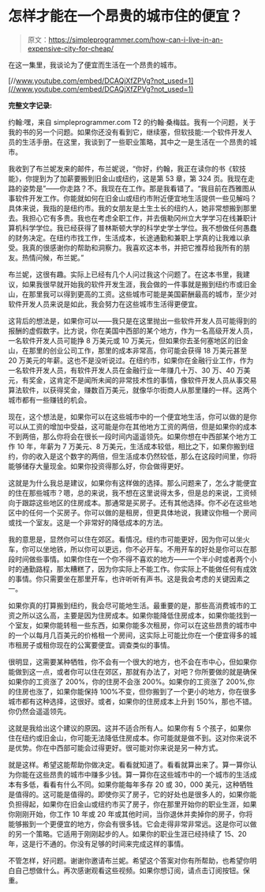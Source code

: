 # 怎样才能在一个昂贵的城市住的便宜？

> 原文：<https://simpleprogrammer.com/how-can-i-live-in-an-expensive-city-for-cheap/>

在这一集里，我谈论为了便宜而生活在一个昂贵的城市。

[//www.youtube.com/embed/DCAQjXfZPVg?not_used=1](//www.youtube.com/embed/DCAQjXfZPVg?not_used=1)

**完整文字记录:**

约翰:嘿，来自 simpleprogrammer.com T2 的约翰·桑梅兹。我有一个问题，关于我的书的另一个问题。如果你还没有看到它，继续塞，但软技能:一个软件开发人员的生活手册。在这里，我谈到了一些职业策略，其中之一是生活在一个昂贵的城市。

我收到了布兰妮发来的邮件，布兰妮说，“你好，约翰，我正在读你的书《软技能》，你提到为了加薪要搬到旧金山或纽约，这是第 53 章，第 324 页。我现在走路的姿势是”——你走路？不。我现在在工作。那是我看错了。“我目前在西雅图从事软件开发工作。你能就如何在旧金山或纽约市附近便宜地生活提供一些见解吗？具体来说，我指的是纽约市。我的女朋友是土生土长的纽约人，她非常想搬到那里去。我担心它有多贵。我也在考虑全职工作，并去俄勒冈州立大学学习在线兼职计算机科学学位。我已经获得了普林斯顿大学的科学史学士学位。我不想做任何愚蠢的财务决定。在纽约市找工作，生活成本，长途通勤和兼职上学真的让我难以承受。我真的很感谢你的帮助和洞察力。我喜欢这本书，并把它推荐给我所有的朋友。热情问候，布兰妮。”

布兰妮，这很有趣。实际上已经有几个人问过我这个问题了。在这本书里，我建议，如果我很早就开始我的软件开发生涯，我会做的一件事就是搬到纽约市或旧金山，在那里我可以得到更高的工资。这些城市可能是美国薪酬最高的城市，至少对软件开发人员来说是如此，我会努力在这些城市生活得更便宜。

这背后的想法是，如果你可以——我只是在这里抛出一些软件开发人员可能得到的报酬的虚假数字。比方说，你在美国中西部的某个地方，作为一名高级开发人员，一名软件开发人员可能挣 8 万美元或 10 万美元，但如果你去圣何塞地区的旧金山，在那里的创业公司工作，那里的成本非常高，你可能会获得 18 万美元甚至 20 万美元的年薪。这也不是没听说过。在纽约市，如果你在金融行业工作，作为一名软件开发人员，有软件开发人员在金融行业一年赚几十万、30 万、40 万美元，有奖金，这肯定不是闻所未闻的非常技术性的事情，像软件开发人员从事交易算法软件，以获得奖金，赚数百万美元，就像华尔街商人从那里赚的一样。这两个城市都有一些赚钱的机会。

现在，这个想法是，如果你可以在这些城市中的一个便宜地生活，你可以做的是你可以从工资的增加中受益，这可能是你在其他地方工资的两倍，但是如果你的成本不到两倍，那么你将会在很长一段时间内遥遥领先。如果你想在中西部某个地方工作 10 年，年薪为 7 万美元、8 万美元，生活成本较低，相比之下，如果你搬到纽约，你的收入是这个数字的两倍，但生活成本仍然较低，那么在这段时间里，你将能够储存大量现金。如果你投资得那么好，你会做得更好。

这就是为什么我总是建议，如果你有这样做的选择。那么问题来了，怎么才能便宜的住在那些城市？嗯，总的来说，我不想在这里说得太多，但是总的来说，工资倾向于跟踪这些地区的住房成本。那通常是买房子。还有其他选择。你不必在这些地区中的任何一个买房子。你可以做的是租房，但更具体地说，我建议你租一个房间或找一个室友。这是一个非常好的降低成本的方法。

我的意思是，显然你可以住在郊区。看情况。纽约市可能更好，因为你可以坐火车，你可以坐地铁，所以你可以更远，你不必开车。不用开车的好处是你可以在那段时间做些事情。如果你住在一个你不得不喜欢的地方——一个半小时或者两个小时的通勤路程，那太糟糕了，因为你实际上不能工作。你实际上不能做任何有成效的事情。你只需要坐在那里开车，也许听听有声书。这是我会考虑的关键因素之一。

如果你真的打算搬到纽约，我会尽可能地生活。最重要的是，那些高消费城市的工资之所以这么高，主要是因为住房成本。如果你能降低住房成本，如果你能找到一个室友，如果你能转租一些东西，如果你能多次租房，你可以在这些昂贵的城市中的一个以每月几百美元的价格租一个房间，这实际上可能比你在一个便宜得多的城市租房子或租你现在的公寓要便宜。调查类似的事情。

很明显，这需要某种牺牲，你不会有一个很大的地方，也不会在市中心，但如果你能做到这一点，或者你可以住在郊区，那就有办法了，对吧？你所要做的就是确保如果你的工资涨了 200%，你的住房不会涨 200%。如果你的工资涨了 200%,你的住房也涨了，如果你能保持 100%不变，但你搬到了一个更小的地方，你在很多城市都有这种选择，这很好。或者，如果你的住房成本上升到 150%，那也不错。你仍然会遥遥领先。

这就是我给出这个建议的原因。这并不适合所有人。如果你有 5 个孩子，如果你住在纽约或旧金山，你可能无法降低住房成本。你可能就是做不到。这对你来说不是优势。你在中西部可能会过得更好。很可能对你来说是另一种方式。

就是这样。希望这能帮助你做决定。看看就知道了。看看就算出来了。算一算你认为你能在这些昂贵的城市中赚多少钱。算一算你在这些城市中的一个城市的生活成本有多低，看看有什么不同。如果你能每年多存 20 或 30，000 美元，这种牺牲是值得的。这可能是值得的。即使你买了房子，它的好处也是很多人的，如果你能负担得起，如果你在旧金山或纽约市买了房子，你在那里开始你的职业生涯，如果你刚刚开始，你工作 10 年或 20 年或其他时间，当你退休并卖掉你的房子，你将能够搬到一个更便宜的地方，你会有很多钱。它会走得非常非常远。这是你可以做的另一个策略。它适用于刚刚起步的人。如果你的职业生涯已经持续了 15、20 年，这是行不通的。你没有足够的时间来完成这样的事情。

不管怎样，好问题。谢谢你邀请布兰妮。希望这个答案对你有所帮助，也希望你明白自己想做什么。再次感谢观看这些视频。如果你想订阅，请点击订阅按钮。保重。